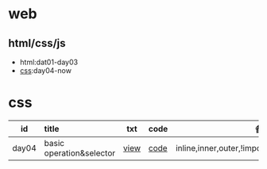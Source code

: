 # web
## html/css/js
- html:dat01-day03
- [css](#css):day04-now

# css
|id|title|txt|code|备注|
| :--: | :------ | :--------: | :---------- | :--: |
|day04|basic operation&selector|[view](https://github.com/Noctise/web/doc/day04.txt.git)|[code](https://github.com/Noctise/web/from_ftp/day04.git)|inline,inner,outer,!important,selector,overfolow|